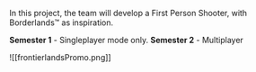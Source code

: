 In this project, the team will develop a First Person Shooter, with Borderlands™ as inspiration.

**Semester 1** - Singleplayer mode only.
**Semester 2** - Multiplayer

![[frontierlandsPromo.png]]

